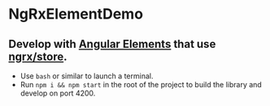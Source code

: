 # NgRxElementDemo

## Develop with [Angular Elements](https://angular.io/guide/elements) that use [ngrx/store](https://ngrx.io/guide/store).

* Use `bash` or similar to launch a terminal.
* Run `npm i && npm start` in the root of the project to build the library and develop on port 4200.
